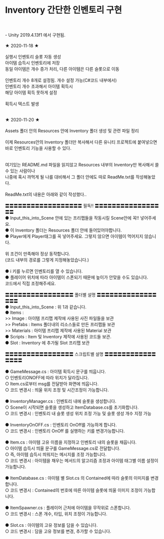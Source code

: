 # Inventory 간단한 인벤토리 구현
<br>
<br>
- Unity 2019.4.13f1 에서 구현됨.<br>
<br>
★ 2020-11-18 ★ <br>
<br>
실행시 인벤토리 슬롯 자동 생성<br>
아이템 습득시 인벤토리에 저장<br>
동일 아이템은 개수 증가 처리, 다른 아이템은 다른 슬롯으로 이동<br>
<br>
인벤토리 개수 8개로 설정됨. 개수 설정 가능(C#코드 내부에서)<br>
인벤토리 개수 초과해서 아이템 획득시 <br>
해당 아이템 획득 못하게 설정<br>
<br>
획득시 텍스트 발생<br>
<br>
<br>
★ 2020-11-20 ★ <br>
<br>
Assets 폴더 안의 Resources 안에 Inventory 폴더 생성 및 관련 파일 정리<br>
<br>
이제 Resources안의 Inventory 폴더만 복사해서 다른 유니티 프로젝트에 붙여넣으면<br>
바로 인벤토리 기능을 사용할 수 있다. <br>
<br>
<br>
여기있는 README.md 파일을 읽지않고 Resources 내부의 Inventory만 복사해서 쓸 수 있는 사람이나<br>
나중에 혹시 까먹게 될 나를 대비해서 그 폴더 안에도 따로 ReadMe.txt를 작성해놓았다.
<br>
<br>
ReadMe.txt의 내용은 아래와 같이 작성했다..<br>
<br>
〓〓〓〓〓〓〓〓〓〓〓〓〓〓〓〓〓〓 필독!! 〓〓〓〓〓〓〓〓〓〓〓〓〓〓〓〓〓<br>
● Input_this_into_Scene 안에 있는 프리팹들을 작동시킬 Scene안에 꼭!! 넣어주세요.<br>
● 이 Inventory 폴더는 Resources 폴더 안에 들어있어야합니다.<br>
● Player에게 Player태그를 꼭 넣어주세요. 그렇지 않으면 아이템이 먹어지지 않습니다.<br>
<br>
     위 조건이 만족해야 정상 동작합니다.<br>
     (코드 내부의 경로를 그렇게 지정해놓았습니다.)<br>
<br>
● i 키를 누르면 인벤토리를 열 수 있습니다.<br>
● 플레이어 위치에 따라 아이템이 스폰되기 때문에 높이가 안맞을 수도 있습니다.<br>
    코드에서 직접 조정해주세요.  <br>
<br>
〓〓〓〓〓〓〓〓〓〓〓〓〓〓〓〓 폴더별 설명 〓〓〓〓〓〓〓〓〓〓〓〓〓〓〓〓〓<br>
● Input_this_into_Scene : 위 1과 같습니다.<br>
● Items :     <br>
      >> Image : 아이템 프리팹 제작에 사용된 사진 파일들을 보관<br>
      >> Prefabs : Items 폴더내의 리소스들로 만든 프리팹들 보관<br>
      >> Materials : 아이템 프리팹 제작에 사용된 Material 보관 <br>
● Scripts : Item 및 Inventory 제작에 사용된 코드들 보관.<br>
● Slot : Inventory 에 추가될 Slot 프리팹 보관<br>
<br>
〓〓〓〓〓〓〓〓〓〓〓〓〓〓〓〓 스크립트별 설명 〓〓〓〓〓〓〓〓〓〓〓〓〓〓〓〓<br>
<br>
● GameMessage.cs  :  아이템 획득시 문구를 띄웁니다. <br>
 ○ 인벤토리ONOFF에 따라 위치가 달라집니다.<br>
 ○ Item.cs로부터 msg를 전달받아 화면에 띄웁니다.<br>
 ○ 코드 변경시 : 띄울 위치 조정 및 시간조정이 가능합니다.<br>
<br>
● InventoryManager.cs  :  인벤토리 내에 슬롯을 생성합니다.<br>
 ○ Scene이 시작되면 슬롯을 생성하고 ItemDatabase.cs를 초기화합니다.<br>
 ○ 코드 변경시 : 인벤토리 내 슬롯 생성 위치 조정 가능 및 슬롯 생성 개수 지정 가능<br>
<br>
● InventoryOnOFF.cs  :  인벤토리 OnOff를 가능하게 합니다. <br>
 ○ 코드 변경시 : 인벤토리 OnOff 를 실행하는 키를 변경가능합니다.<br>
<br>
● Item.cs  :  아이템 고유 이름을 지정하고 인벤토리 내의 슬롯을 채웁니다.<br>
 ○ 아이템 습득시 띄울 문구를 GameMessage.cs로 전달합니다. <br>
 ○ 즉, 아이템 습득시 띄워지는 메시지를 조정 가능합니다.<br>
 ○ 코드 변경시 : 아이템을 채우는 메서드의 알고리즘 조정과 아이템 태그별 이름 설정이 가능합니다.<br>
<br>
● ItemDatabase.cs  :  아이템 별 Slot.cs 의 Contained에 따라 슬롯의 이미지를 변경합니다.<br>
 ○ 코드 변경시 : Contained의 번호에 따른 아이템 슬롯에 띄울 이미지 조정이 가능합니다.<br>
<br>
● ItemSpawner.cs  :   플레이어 근처에 아이템을 무작위로 스폰합니다.<br>
 ○ 코드 변경시 : 스폰 개수, 타입, 위치 조정이 가능합니다.<br>
<br> 
● Slot.cs  :  아이템의 고유 정보를 담을 수 있습니다.<br>
 ○ 코드 변경시 : 담을 고유 정보를 변경, 추가할 수 있습니다.<br>
<br>
<br>
